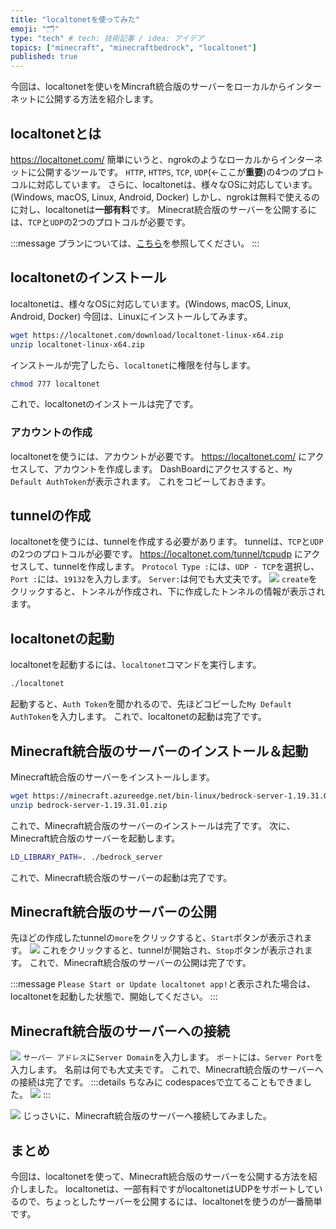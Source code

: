 ```yaml
---
title: "localtonetを使ってみた"
emoji: "🗂"
type: "tech" # tech: 技術記事 / idea: アイデア
topics: ["minecraft", "minecraftbedrock", "localtonet"]
published: true
---
```


今回は、localtonetを使いをMincraft統合版のサーバーをローカルからインターネットに公開する方法を紹介します。

## localtonetとは

https://localtonet.com/
簡単にいうと、ngrokのようなローカルからインターネットに公開するツールです。
`HTTP`, `HTTPS`, `TCP`, `UDP`(←ここが**重要**)の4つのプロトコルに対応しています。
さらに、localtonetは、様々なOSに対応しています。(Windows, macOS, Linux, Android, Docker)
しかし、ngrokは無料で使えるのに対し、localtonetは**一部有料**です。
Minecrat統合版のサーバーを公開するには、`TCP`と`UDP`の2つのプロトコルが必要です。

:::message
プランについては、[こちら](https://localtonet.com/#pricing)を参照してください。
:::

## localtonetのインストール

localtonetは、様々なOSに対応しています。(Windows, macOS, Linux, Android, Docker)
今回は、Linuxにインストールしてみます。

```bash
wget https://localtonet.com/download/localtonet-linux-x64.zip
unzip localtonet-linux-x64.zip
```

インストールが完了したら、`localtonet`に権限を付与します。

```bash
chmod 777 localtonet
```

これで、localtonetのインストールは完了です。

### アカウントの作成

localtonetを使うには、アカウントが必要です。
https://localtonet.com/ にアクセスして、アカウントを作成します。
DashBoardにアクセスすると、`My Default AuthToken`が表示されます。
これをコピーしておきます。

## tunnelの作成

localtonetを使うには、tunnelを作成する必要があります。
tunnelは、`TCP`と`UDP`の2つのプロトコルが必要です。
https://localtonet.com/tunnel/tcpudp にアクセスして、tunnelを作成します。
`Protocol Type :`には、`UDP - TCP`を選択し、`Port :`には、`19132`を入力します。
`Server:`は何でも大丈夫です。
![](https://storage.googleapis.com/zenn-user-upload/dab1be2f2415-20221007.png)
`create`をクリックすると、トンネルが作成され、下に作成したトンネルの情報が表示されます。

## localtonetの起動

localtonetを起動するには、`localtonet`コマンドを実行します。

```bash
./localtonet
```

起動すると、`Auth Token`を聞かれるので、先ほどコピーした`My Default AuthToken`を入力します。
これで、localtonetの起動は完了です。

## Minecraft統合版のサーバーのインストール＆起動

Minecraft統合版のサーバーをインストールします。

```bash
wget https://minecraft.azureedge.net/bin-linux/bedrock-server-1.19.31.01.zip
unzip bedrock-server-1.19.31.01.zip
```

これで、Minecraft統合版のサーバーのインストールは完了です。
次に、Minecraft統合版のサーバーを起動します。

```bash
LD_LIBRARY_PATH=. ./bedrock_server
```

これで、Minecraft統合版のサーバーの起動は完了です。

## Minecraft統合版のサーバーの公開

先ほどの作成したtunnelの`more`をクリックすると、`Start`ボタンが表示されます。
![](https://storage.googleapis.com/zenn-user-upload/84a9639d5d1b-20221007.png)
これをクリックすると、tunnelが開始され、`Stop`ボタンが表示されます。
これで、Minecraft統合版のサーバーの公開は完了です。

:::message
`Please Start or Update localtonet app!`と表示された場合は、localtonetを起動した状態で、開始してください。
:::

## Minecraft統合版のサーバーへの接続

![](https://storage.googleapis.com/zenn-user-upload/d9923553826e-20221007.png)
`サーバー アドレス`に`Server Domain`を入力します。
`ポート`には、`Server Port`を入力します。
名前は何でも大丈夫です。
これで、Minecraft統合版のサーバーへの接続は完了です。
:::details ちなみに
codespacesで立てることもできました。
![](https://storage.googleapis.com/zenn-user-upload/3082cde7805e-20221007.png)
:::

![](https://storage.googleapis.com/zenn-user-upload/f3cc10c2259a-20221007.png)
じっさいに、Minecraft統合版のサーバーへ接続してみました。

## まとめ

今回は、localtonetを使って、Minecraft統合版のサーバーを公開する方法を紹介しました。
localtonetは、一部有料ですがlocaltonetはUDPをサポートしているので、ちょっとしたサーバーを公開するには、localtonetを使うのが一番簡単です。
